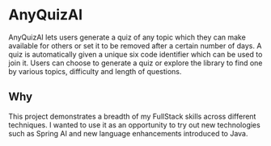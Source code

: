 # AnyQuizAI
AnyQuizAI lets users generate a quiz of any topic which they can make available for others or set it to be removed after a certain number of days. A quiz is automatically given a unique six code identifier which can be used to join it. Users can choose to generate a quiz or explore the library to find one by various topics, difficulty and length of questions. 

## Why 

This project demonstrates a breadth of my FullStack skills across different techniques. I wanted to use it as an opportunity to try out new technologies such as Spring AI and new language enhancements introduced to Java.

